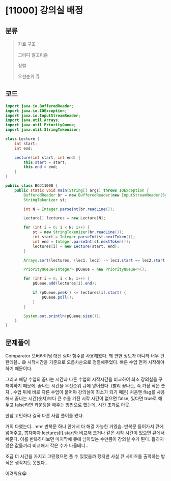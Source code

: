 # [11000] 강의실 배정

## 분류
> 자료 구조
>
> 그리디 알고리즘
>
> 정렬
> 
> 우선순위 큐

## 코드
```java
import java.io.BufferedReader;
import java.io.IOException;
import java.io.InputStreamReader;
import java.util.Arrays;
import java.util.PriorityQueue;
import java.util.StringTokenizer;

class Lecture {
    int start;
    int end;

    Lecture(int start, int end) {
        this.start = start;
        this.end = end;
    }
}

public class BOJ11000 {
    public static void main(String[] args) throws IOException {
        BufferedReader br = new BufferedReader(new InputStreamReader(System.in));
        StringTokenizer st;

        int N = Integer.parseInt(br.readLine());

        Lecture[] lectures = new Lecture[N];

        for (int i = 0; i < N; i++) {
            st = new StringTokenizer(br.readLine());
            int start = Integer.parseInt(st.nextToken());
            int end = Integer.parseInt(st.nextToken());
            lectures[i] = new Lecture(start, end);
        }

        Arrays.sort(lectures, (lec1, lec2) -> lec1.start == lec2.start ? lec1.end - lec2.end : lec1.start - lec2.start);

        PriorityQueue<Integer> pQueue = new PriorityQueue<>();

        for (int i = 0; i < N; i++) {
            pQueue.add(lectures[i].end);

            if (pQueue.peek() <= lectures[i].start) {
                pQueue.poll();
            }
        }

        System.out.println(pQueue.size());
    }
}
```

## 문제풀이

Comparator 오버라이딩 대신 람다 함수를 사용해봤다. 꽤 편한 정도가 아니라 너무 편한데욤.. 😅 
시작시간을 기준으로 오름차순으로 정렬해주었다. 빠른 수업 먼저 시작해야하기 때문이다. 

그리고 해당 수업의 끝나는 시간과 다른 수업의 시작시간을 비교하여 최소 강의실을 구해야하기 때문에, 끝나는 시간을 우선순위 큐에 넣어줬다. (빨리 끝나는, 즉 가장 작은 숫자 , 수업 뒤에 바로 다른 수업이 붙어야 강의실이 최소가 되기 때문) 처음엔 flag를 사용해서 끝나는 시간(숫쟈)보다 큰 수를 가진 시작 시간이 없으면 false, 있다면 true로 해두고 false라면 카운팅을 해주는 방법으로 했는데, 시간 초과로 아웃.. 

한참 고민하다 결국 다른 사람 풀이를 봤다.

거의 다했는디.. ㅠㅠ 반복문 하나 안에서 다 해결 가능한 거였슴.
반복문 들어가서 큐에 넣어주고, 뽑자마자 lectures[i].start와 비교해 크거나 같은 시작 시간이 있으면 큐에서 빼준다. 이를 반복하다보면 마지막에 큐에 남아있는 수만큼이 강의실 수가 된다.
뽑히지 않은 값들끼리 비교해서 작은 수가 나올테니.. 

조금 더 시간을 가지고 고민했으면 풀 수 있었을까 했지만 사실 큐 사이즈를 출력하는 방식은 생각지도 못했다..

어려워요😭
